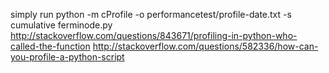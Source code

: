 simply run
    python -m cProfile -o performancetest/profile-date.txt -s cumulative ferminode.py
http://stackoverflow.com/questions/843671/profiling-in-python-who-called-the-function
http://stackoverflow.com/questions/582336/how-can-you-profile-a-python-script
